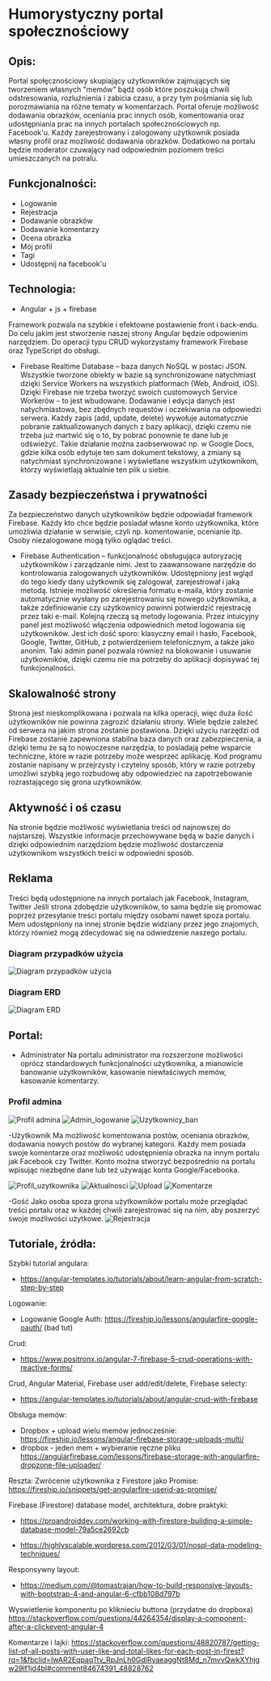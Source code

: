 
# Humorystyczny portal społecznościowy

## Opis:
  Portal społęcznościowy skupiający użytkowników zajmujących się tworzeniem własnych "memów" bądź osób które poszukują chwili odstresowania, rozluźnienia i zabicia czasu, a przy tym pośmiania się lub porozmawiania na różne tematy w komentarzach. Portal oferuje możliwość dodawania obrazków, oceniania prac innych osób, komentowania oraz udostępniania prac na innych portalach społecznościowych np. Facebook'u.
  Każdy zarejestrowany i zalogowany użytkownik posiada własny profil oraz możliwość dodawania obrazków. Dodatkowo na portalu będzie moderator czuwający nad odpowiednim poziomem treści umieszczanych na potralu.
  
## Funkcjonalności:
- Logowanie
- Rejestracja
- Dodawanie obrazków
- Dodawanie komentarzy
- Ocena obrazka
- Mój profil
- Tagi
- Udostępnij na facebook'u


## Technologia:
- Angular + js + firebase

Framework pozwala na szybkie i efektowne postawienie front i back-endu. Do celu jakim jest stworzenie naszej strony Angular będzie odpowienim narzędziem. Do operacji typu CRUD wykorzystamy framework Firebase oraz TypeScript do obsługi.

- Firebase Realtime Database – baza danych NoSQL w postaci JSON. Wszystkie tworzone obiekty w bazie są synchronizowane natychmiast dzięki Service Workers na wszystkich platformach (Web, Android, iOS). Dzięki Firebase nie trzeba tworzyć swoich customowych Service Workerów – to jest wbudowane. Dodawanie i edycja danych jest natychmiastowa, bez zbędnych requestów i oczekiwania na odpowiedzi serwera. Każdy zapis (add, update, delete) wywołuje automatycznie pobranie zaktualizowanych danych z  bazy aplikacji, dzięki czemu nie trzeba już martwić się o to, by pobrać ponownie te dane lub je odświeżyć. Takie działanie można zaobserwować np. w Google Docs, gdzie kilka osób edytuje ten sam dokument tekstowy, a zmiany są natychmiast synchronizowane i wyświetlane wszystkim użytkownikom, którzy wyświetlają aktualnie ten plik u siebie.

## Zasady bezpieczeństwa i prywatności
Za bezpieczeństwo danych użytkowników będzie odpowiadał framework Firebase. Każdy kto chce będzie posiadał własne konto użytkownika, które umożliwia działanie w serwisie, czyli np. komentowanie, ocenianie itp. Osoby niezalogowane mogą tylko oglądać treści.

- Firebase Authentication – funkcjonalność obsługująca autoryzację użytkowników i zarządzanie nimi. Jest to zaawansowane narzędzie do kontrolowania zalogowanych użytkowników. Udostępniony jest wgląd do tego kiedy dany użytkownik się zalogował, zarejestrował i jaką metodą. Istnieje możliwość określenia formatu e-maila, który zostanie automatycznie wysłany po zarejestrowaniu się nowego użytkownika, a także zdefiniowanie czy użytkownicy powinni potwierdzić rejestrację przez taki e-mail. Kolejną rzeczą są metody logowania. Przez intuicyjny panel jest możliwość włączenia odpowiednich metod logowania się użytkowników. Jest ich dość sporo: klasyczny email i hasło, Facebook, Google, Twitter, GitHub, z potwierdzeniem telefonicznym, a także jako anonim. Taki admin panel pozwala również na blokowanie i usuwanie użytkowników, dzięki czemu nie ma potrzeby do  aplikacji dopisywać tej funkcjonalności.

## Skalowalność strony
Strona jest nieskomplikowana i pozwala na kilka operacji, więc duża ilość użytkowników nie powinna zagrozić działaniu strony. Wiele będzie zależeć od serwera na jakim strona zostanie postawiona. Dzięki użyciu narzędzi od Firebase zostanie zapewniona stabilna baza danych oraz zabezpieczenia, a dzięki temu że są to nowoczesne narzędzia, to posiadają pełne wsparcie techniczne, które w razie potrzeby może wesprzeć aplikację. Kod programu zostanie napisany w przejrzysty i czytelny sposób, który w razie potrzeby umożliwi szybką jego rozbudowę aby odpowiedzieć na zapotrzebowanie rozrastającego się grona uzytkowników.


## Aktywność i oś czasu
Na stronie będzie możliwość wyświetlania treści od najnowszej do najstarszej. Wszystkie informacje przechowywane będą w bazie danych i dzięki odpowiednim narzędziom będzie możliwość dostarczenia użytkownikom wszystkich treści w odpowiedni sposób.


## Reklama
Treści będą udostępnione na innych portalach jak Facebook, Instagram, Twitter
Jeśli strona zdobędzie użytkowników, to sama będzie się promować poprzez przesyłanie treści portalu między osobami nawet spoza portalu. Mem udostępniony na innej stronie będzie widziany przez jego znajomych, którzy również mogą zdecydować się na odwiedzenie naszego portalu.


### Diagram przypadków użycia
![Diagram przypadków użycia](https://github.com/drozd1krystian/drozd1krystian.github.io/blob/master/diagram_przypadkow_uzycia.png)

### Diagram ERD
![Diagram ERD](https://github.com/drozd1krystian/drozd1krystian.github.io/blob/master/ERD_portal.jpg)


## Portal:
- Administrator
Na portalu administrator ma rozszerzone możliwości oprócz standardowych funkcjonalności użytkownika, a mianowicie banowanie użytkowników, kasowanie niewłaściwych memów, kasowanie komentarzy.

### Profil admina
![Profil admina](https://github.com/drozd1krystian/drozd1krystian.github.io/blob/master/profil_admina.png)
![Admin_logowanie](https://github.com/drozd1krystian/drozd1krystian.github.io/blob/master/admin_logowanie.png)
![Uzytkownicy_ban](https://github.com/drozd1krystian/drozd1krystian.github.io/blob/master/uzytkownicy_ban.png)

-Użytkownik
Ma możliwość komentowania postów, oceniania obrazków, dodawania nowych postów do wybranej kategorii. Każdy mem posiada swoje komentarze oraz możliwość udostępnienia obrazka na innym portalu jak Facebook czy Twitter.
Konto można stworzyć bezpośrednio na portalu wpisując niezbędne dane lub też używając konta Google/Facebooka.

![Profil_uzytkownika](https://github.com/drozd1krystian/drozd1krystian.github.io/blob/master/profil_uzytkownika.png)
![Aktualnosci](https://github.com/drozd1krystian/drozd1krystian.github.io/blob/master/aktualnosci.png)
![Upload](https://github.com/drozd1krystian/drozd1krystian.github.io/blob/master/upload.png)
![Komentarze](https://github.com/drozd1krystian/drozd1krystian.github.io/blob/master/komentarze.png)

-Gość
Jako osoba spoza grona użytkowników portalu może przeglądać treści portalu oraz w każdej chwili zarejestrować się na nim, aby poszerzyć swoje możliwości użytkowe.
![Rejestracja](https://github.com/drozd1krystian/drozd1krystian.github.io/blob/master/rejestracja.png)

## Tutoriale, źródła:

Szybki tutorial angulara:
  - https://angular-templates.io/tutorials/about/learn-angular-from-scratch-step-by-step

Logowanie:

  - Logowanie Google Auth: https://fireship.io/lessons/angularfire-google-oauth/ (bad tut)
  
Crud:
  - https://www.positronx.io/angular-7-firebase-5-crud-operations-with-reactive-forms/

Crud, Angular Material, Firebase user add/edit/delete, Firebase selecty:
  - https://angular-templates.io/tutorials/about/angular-crud-with-firebase


Obsługa memów:
  - Dropbox + upload wielu memów jednocześnie: https://fireship.io/lessons/angular-firebase-storage-uploads-multi/
  - dropbox - jeden mem + wybieranie ręczne pliku https://angularfirebase.com/lessons/firebase-storage-with-angularfire-dropzone-file-uploader/
  
Reszta:
Zwrócenie użytkownika z Firestore jako Promise: https://fireship.io/snippets/get-angularfire-userid-as-promise/

Firebase (Firestore) database model, architektura, dobre praktyki:

  - https://proandroiddev.com/working-with-firestore-building-a-simple-database-model-79a5ce2692cb

  - https://highlyscalable.wordpress.com/2012/03/01/nosql-data-modeling-techniques/

Responsywny layout:

  - https://medium.com/@tomastrajan/how-to-build-responsive-layouts-with-bootstrap-4-and-angular-6-cfbb108d797b

Wyswietlenie komponentu po kliknieciu buttona (przydatne do dropboxa)
https://stackoverflow.com/questions/44264354/display-a-component-after-a-clickevent-angular-4

Komentarze i lajki:
https://stackoverflow.com/questions/48820787/getting-list-of-all-posts-with-user-like-and-total-likes-for-each-post-in-firest?rq=1&fbclid=IwAR2EqpaqTtv_RpJnLh0GdlRyaeaggNt8Md_n7mvvQwkXYhjgw29lf1jd4bI#comment84674391_48828762
